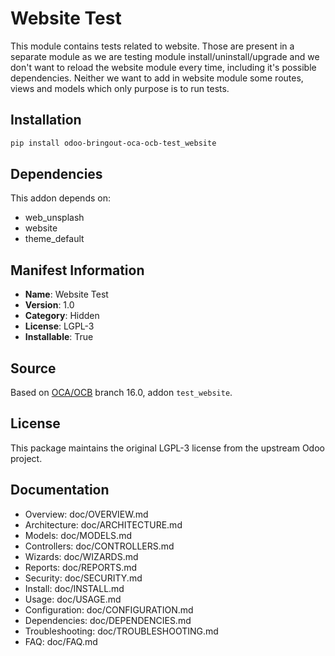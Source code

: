 # Website Test

This module contains tests related to website. Those are
present in a separate module as we are testing module install/uninstall/upgrade
and we don't want to reload the website module every time, including it's possible
dependencies. Neither we want to add in website module some routes, views and
models which only purpose is to run tests.

## Installation

```bash
pip install odoo-bringout-oca-ocb-test_website
```

## Dependencies

This addon depends on:
- web_unsplash
- website
- theme_default

## Manifest Information

- **Name**: Website Test
- **Version**: 1.0
- **Category**: Hidden
- **License**: LGPL-3
- **Installable**: True

## Source

Based on [OCA/OCB](https://github.com/OCA/OCB) branch 16.0, addon `test_website`.

## License

This package maintains the original LGPL-3 license from the upstream Odoo project.

## Documentation

- Overview: doc/OVERVIEW.md
- Architecture: doc/ARCHITECTURE.md
- Models: doc/MODELS.md
- Controllers: doc/CONTROLLERS.md
- Wizards: doc/WIZARDS.md
- Reports: doc/REPORTS.md
- Security: doc/SECURITY.md
- Install: doc/INSTALL.md
- Usage: doc/USAGE.md
- Configuration: doc/CONFIGURATION.md
- Dependencies: doc/DEPENDENCIES.md
- Troubleshooting: doc/TROUBLESHOOTING.md
- FAQ: doc/FAQ.md
